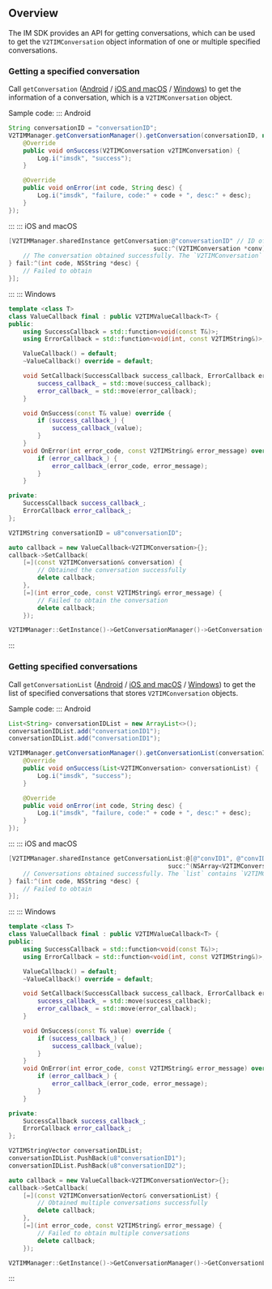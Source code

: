 ## Overview
The IM SDK provides an API for getting conversations, which can be used to get the `V2TIMConversation` object information of one or multiple specified conversations.

### Getting a specified conversation
Call `getConversation` ([Android](https://im.sdk.qcloud.com/doc/en/classcom_1_1tencent_1_1imsdk_1_1v2_1_1V2TIMConversationManager.html#a619aaff2bb5664e094d2341819b95096) / [iOS and macOS](https://im.sdk.qcloud.com/doc/en/categoryV2TIMManager_07Conversation_08.html#ad4b7b80fbe0cff25027371b416ede9f9) / [Windows](https://im.sdk.qcloud.com/doc/en/classV2TIMConversationManager.html#a9891f4b029e7a1fd3d17398cbe1b367c)) to get the information of a conversation, which is a `V2TIMConversation` object.

Sample code:
<dx-tabs>
::: Android
```java
String conversationID = "conversationID";
V2TIMManager.getConversationManager().getConversation(conversationID, new V2TIMValueCallback<V2TIMConversation>() {
    @Override
    public void onSuccess(V2TIMConversation v2TIMConversation) {
        Log.i("imsdk", "success");
    }

    @Override
    public void onError(int code, String desc) {
        Log.i("imsdk", "failure, code:" + code + ", desc:" + desc);
    }
});
```
:::
::: iOS and macOS
```objectivec
[V2TIMManager.sharedInstance getConversation:@"conversationID" // ID of the conversation to be queried
                                        succ:^(V2TIMConversation *conv) {
    // The conversation obtained successfully. The `V2TIMConversation` object was returned.
} fail:^(int code, NSString *desc) {
    // Failed to obtain
}];
```
:::
::: Windows
```cpp
template <class T>
class ValueCallback final : public V2TIMValueCallback<T> {
public:
    using SuccessCallback = std::function<void(const T&)>;
    using ErrorCallback = std::function<void(int, const V2TIMString&)>;

    ValueCallback() = default;
    ~ValueCallback() override = default;

    void SetCallback(SuccessCallback success_callback, ErrorCallback error_callback) {
        success_callback_ = std::move(success_callback);
        error_callback_ = std::move(error_callback);
    }

    void OnSuccess(const T& value) override {
        if (success_callback_) {
            success_callback_(value);
        }
    }
    void OnError(int error_code, const V2TIMString& error_message) override {
        if (error_callback_) {
            error_callback_(error_code, error_message);
        }
    }

private:
    SuccessCallback success_callback_;
    ErrorCallback error_callback_;
};

V2TIMString conversationID = u8"conversationID";

auto callback = new ValueCallback<V2TIMConversation>{};
callback->SetCallback(
    [=](const V2TIMConversation& conversation) {
        // Obtained the conversation successfully
        delete callback;
    },
    [=](int error_code, const V2TIMString& error_message) {
        // Failed to obtain the conversation
        delete callback;
    });

V2TIMManager::GetInstance()->GetConversationManager()->GetConversation(conversationID, callback);
```
:::
</dx-tabs>

### Getting specified conversations

Call `getConversationList` ([Android](https://im.sdk.qcloud.com/doc/en/classcom_1_1tencent_1_1imsdk_1_1v2_1_1V2TIMConversationManager.html#a41ebb09032a6bbda0a78e8734c61fb93) / [iOS and macOS](https://im.sdk.qcloud.com/doc/en/categoryV2TIMManager_07Conversation_08.html#ab1f5e86e270b122cb725266d234d9dd5) / [Windows](https://im.sdk.qcloud.com/doc/en/classV2TIMConversationManager.html#aa1aec337ed398f603f15f14ee9023d62)) to get the list of specified conversations that stores `V2TIMConversation` objects.

Sample code:
<dx-tabs>
::: Android
```java
List<String> conversationIDList = new ArrayList<>();
conversationIDList.add("conversationID1");
conversationIDList.add("conversationID1");

V2TIMManager.getConversationManager().getConversationList(conversationIDList, new V2TIMValueCallback<List<V2TIMConversation>>() {
    @Override
    public void onSuccess(List<V2TIMConversation> conversationList) {
        Log.i("imsdk", "success");
    }

    @Override
    public void onError(int code, String desc) {
        Log.i("imsdk", "failure, code:" + code + ", desc:" + desc);
    }
});
```
:::
::: iOS and macOS
```objectivec
[V2TIMManager.sharedInstance getConversationList:@[@"convID1", @"convID2"] // List of IDs of the conversations to be queried
                                            succ:^(NSArray<V2TIMConversation *> *list) {
    // Conversations obtained successfully. The `list` contains `V2TIMConversation` objects.
} fail:^(int code, NSString *desc) {
    // Failed to obtain
}];
```
:::
::: Windows
```cpp
template <class T>
class ValueCallback final : public V2TIMValueCallback<T> {
public:
    using SuccessCallback = std::function<void(const T&)>;
    using ErrorCallback = std::function<void(int, const V2TIMString&)>;

    ValueCallback() = default;
    ~ValueCallback() override = default;

    void SetCallback(SuccessCallback success_callback, ErrorCallback error_callback) {
        success_callback_ = std::move(success_callback);
        error_callback_ = std::move(error_callback);
    }

    void OnSuccess(const T& value) override {
        if (success_callback_) {
            success_callback_(value);
        }
    }
    void OnError(int error_code, const V2TIMString& error_message) override {
        if (error_callback_) {
            error_callback_(error_code, error_message);
        }
    }

private:
    SuccessCallback success_callback_;
    ErrorCallback error_callback_;
};

V2TIMStringVector conversationIDList;
conversationIDList.PushBack(u8"conversationID1");
conversationIDList.PushBack(u8"conversationID2");

auto callback = new ValueCallback<V2TIMConversationVector>{};
callback->SetCallback(
    [=](const V2TIMConversationVector& conversationList) {
        // Obtained multiple conversations successfully
        delete callback;
    },
    [=](int error_code, const V2TIMString& error_message) {
        // Failed to obtain multiple conversations
        delete callback;
    });

V2TIMManager::GetInstance()->GetConversationManager()->GetConversationList(conversationIDList, callback);
```
:::
</dx-tabs>

